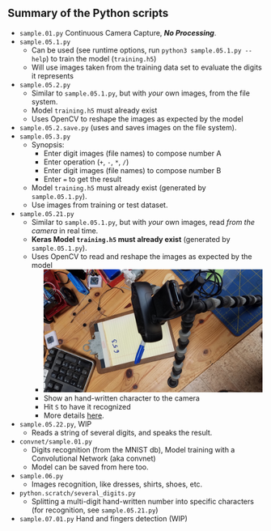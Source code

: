 ## Summary of the Python scripts
- `sample.01.py` Continuous Camera Capture, **_No Processing_**.
- `sample.05.1.py`
    - Can be used (see runtime options, run `python3 sample.05.1.py --help`) to train the model (`training.h5`)
    - Will use images taken from the training data set to evaluate the digits it represents
- `sample.05.2.py`
    - Similar to `sample.05.1.py`, but with _your_ own images, from the file system.
    - Model `training.h5` must already exist
    - Uses OpenCV to reshape the images as expected by the model
- `sample.05.2.save.py` (uses and saves images on the file system).
- `sample.05.3.py`
    - Synopsis:
        - Enter digit images (file names) to compose number A
        - Enter operation (`+`, `-`, `*`, `/`)
        - Enter digit images (file names) to compose number B
        - Enter `=` to get the result
    - Model `training.h5` must already exist (generated by `sample.05.1.py`).
    - Use images from training or test dataset.
- `sample.05.21.py`
    - Similar to `sample.05.1.py`, but with _your_ own images, read _from the camera_ in real time.
    - **Keras Model `training.h5` must already exist** (generated by `sample.05.1.py`).
    - Uses OpenCV to read and reshape the images as expected by the model
        - ![Setting](../img/settings.jpg)
        - Show an hand-written character to the camera
        - Hit `S` to have it recognized
        - More details [here](../README.md#your-own-hand-written-digits-recognition).
- `sample.05.22.py`, WIP
    - Reads a string of several digits, and speaks the result.
- `convnet/sample.01.py`
    - Digits recognition (from the MNIST db), Model training with a Convolutional Network (aka convnet)
    - Model can be saved from here too.
- `sample.06.py`
    - Images recognition, like dresses, shirts, shoes, etc.
- `python.scratch/several_digits.py`
    - Splitting a multi-digit hand-written number into specific characters (for recognition, see `sample.05.21.py`)
- `sample.07.01.py` Hand and fingers detection (WIP)
